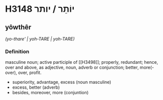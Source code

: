 # H3148 יוֹתֵר / יותר

## yôwthêr

_(yo-thare' | yoh-TARE | yoh-TARE)_

### Definition

masculine noun; active participle of [[H3498]]; properly, redundant; hence, over and above, as adjective, noun, adverb or conjunction; better, more(-over), over, profit.

- superiority, advantage, excess (noun masculine)
- excess, better (adverb)
- besides, moreover, more (conjuntion)
